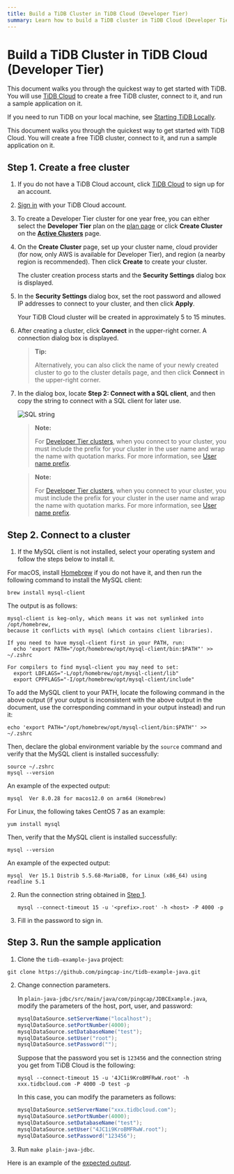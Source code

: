 ```yaml
---
title: Build a TiDB Cluster in TiDB Cloud (Developer Tier)
summary: Learn how to build a TiDB cluster in TiDB Cloud (Developer Tier) and connect to a TiDB Cloud cluster.
---
```


<!-- markdownlint-disable MD029 -->

# Build a TiDB Cluster in TiDB Cloud (Developer Tier)

<CustomContent platform="tidb">

This document walks you through the quickest way to get started with TiDB. You will use [TiDB Cloud](https://en.pingcap.com/tidb-cloud) to create a free TiDB cluster, connect to it, and run a sample application on it.

If you need to run TiDB on your local machine, see [Starting TiDB Locally](/quick-start-with-tidb.md).

</CustomContent>

<CustomContent platform="tidb-cloud">

This document walks you through the quickest way to get started with TiDB Cloud. You will create a free TiDB cluster, connect to it, and run a sample application on it.

</CustomContent>

## Step 1. Create a free cluster

1. If you do not have a TiDB Cloud account, click [TiDB Cloud](https://tidbcloud.com/free-trial) to sign up for an account.
2. [Sign in](https://tidbcloud.com/) with your TiDB Cloud account.
3. To create a Developer Tier cluster for one year free, you can either select the **Developer Tier** plan on the [plan page](https://tidbcloud.com/console/plans) or click **Create Cluster** on the [**Active Clusters**](https://tidbcloud.com/console/clusters) page.
4. On the **Create Cluster** page, set up your cluster name, cloud provider (for now, only AWS is available for Developer Tier), and region (a nearby region is recommended). Then click **Create** to create your cluster.

    The cluster creation process starts and the **Security Settings** dialog box is displayed.

5. In the **Security Settings** dialog box, set the root password and allowed IP addresses to connect to your cluster, and then click **Apply**.

    Your TiDB Cloud cluster will be created in approximately 5 to 15 minutes.

6. After creating a cluster, click **Connect** in the upper-right corner. A connection dialog box is displayed.

    > **Tip:**
    >
    > Alternatively, you can also click the name of your newly created cluster to go to the cluster details page, and then click **Connect** in the upper-right corner.

7. In the dialog box, locate **Step 2: Connect with a SQL client**, and then copy the string to connect with a SQL client for later use.

    ![SQL string](https://download.pingcap.com/images/docs/develop/tidb-cloud-connect.png)

    <CustomContent platform="tidb">

    > **Note:**
    >
    > For [Developer Tier clusters](https://docs.pingcap.com/tidbcloud/select-cluster-tier#developer-tier), when you connect to your cluster, you must include the prefix for your cluster in the user name and wrap the name with quotation marks. For more information, see [User name prefix](https://docs.pingcap.com/tidbcloud/select-cluster-tier#user-name-prefix).

    </CustomContent>

    <CustomContent platform="tidb-cloud">

    > **Note:**
    >
    > For [Developer Tier clusters](/tidb-cloud/select-cluster-tier.md#developer-tier), when you connect to your cluster, you must include the prefix for your cluster in the user name and wrap the name with quotation marks. For more information, see [User name prefix](/tidb-cloud/select-cluster-tier.md#user-name-prefix).

    </CustomContent>

## Step 2. Connect to a cluster

1. If the MySQL client is not installed, select your operating system and follow the steps below to install it.

<SimpleTab>

<div label="macOS">

For macOS, install [Homebrew](https://brew.sh/index) if you do not have it, and then run the following command to install the MySQL client:


```shell
brew install mysql-client
```

The output is as follows:

```
mysql-client is keg-only, which means it was not symlinked into /opt/homebrew,
because it conflicts with mysql (which contains client libraries).

If you need to have mysql-client first in your PATH, run:
  echo 'export PATH="/opt/homebrew/opt/mysql-client/bin:$PATH"' >> ~/.zshrc

For compilers to find mysql-client you may need to set:
  export LDFLAGS="-L/opt/homebrew/opt/mysql-client/lib"
  export CPPFLAGS="-I/opt/homebrew/opt/mysql-client/include"
```

To add the MySQL client to your PATH, locate the following command in the above output (if your output is inconsistent with the above output in the document, use the corresponding command in your output instead) and run it:


```shell
echo 'export PATH="/opt/homebrew/opt/mysql-client/bin:$PATH"' >> ~/.zshrc
```

Then, declare the global environment variable by the `source` command and verify that the MySQL client is installed successfully:


```shell
source ~/.zshrc
mysql --version
```

An example of the expected output:

```
mysql  Ver 8.0.28 for macos12.0 on arm64 (Homebrew)
```

</div>

<div label="Linux">

For Linux, the following takes CentOS 7 as an example:


```shell
yum install mysql
```

Then, verify that the MySQL client is installed successfully:


```shell
mysql --version
```

An example of the expected output:

```
mysql  Ver 15.1 Distrib 5.5.68-MariaDB, for Linux (x86_64) using readline 5.1
```

</div>

</SimpleTab>

2. Run the connection string obtained in [Step 1](#step-1-create-a-free-cluster).

    
    ```shell
    mysql --connect-timeout 15 -u '<prefix>.root' -h <host> -P 4000 -p
    ```

3. Fill in the password to sign in.

## Step 3. Run the sample application

1. Clone the `tidb-example-java` project:

  
  ```shell
  git clone https://github.com/pingcap-inc/tidb-example-java.git
  ```

2. Change connection parameters.

    In `plain-java-jdbc/src/main/java/com/pingcap/JDBCExample.java`, modify the parameters of the host, port, user, and password:

    
    ```java
    mysqlDataSource.setServerName("localhost");
    mysqlDataSource.setPortNumber(4000);
    mysqlDataSource.setDatabaseName("test");
    mysqlDataSource.setUser("root");
    mysqlDataSource.setPassword("");
    ```

    Suppose that the password you set is `123456` and the connection string you get from TiDB Cloud is the following:

    
    ```shell
    mysql --connect-timeout 15 -u '4JC1i9KroBMFRwW.root' -h xxx.tidbcloud.com -P 4000 -D test -p
    ```

    In this case, you can modify the parameters as follows:

    
    ```java
    mysqlDataSource.setServerName("xxx.tidbcloud.com");
    mysqlDataSource.setPortNumber(4000);
    mysqlDataSource.setDatabaseName("test");
    mysqlDataSource.setUser("4JC1i9KroBMFRwW.root");
    mysqlDataSource.setPassword("123456");
    ```

3. Run `make plain-java-jdbc`.

  Here is an example of the [expected output](https://github.com/pingcap-inc/tidb-example-java/blob/main/Expected-Output.md#plain-java-jdbc).